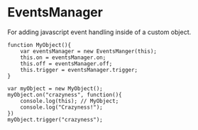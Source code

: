 # EventsManager

For adding javascript event handling inside of a custom object.

    function MyObject(){
        var eventsManager = new EventsManger(this);
        this.on = eventsManager.on;
        this.off = eventsManager.off;
        this.trigger = eventsManager.trigger;
    }

    var myObject = new MyObject();
    myObject.on("crazyness", function(){
        console.log(this); // MyObject;
        console.log("Crazyness!");
    })
    myObject.trigger("crazyness");